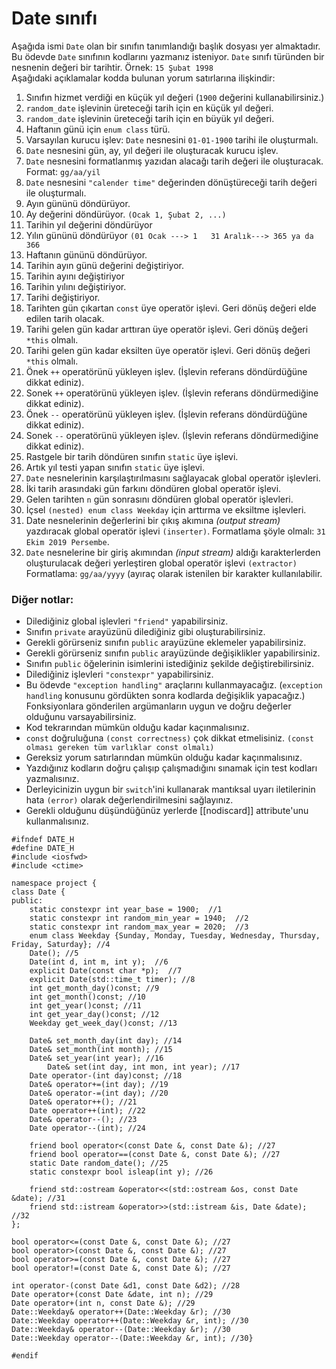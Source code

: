 # Date sınıfı

Aşağıda ismi `Date` olan bir sınıfın tanımlandığı başlık dosyası yer almaktadır. 
Bu ödevde `Date` sınıfının kodlarını yazmanız isteniyor.
`Date` sınıfı türünden bir nesnenin değeri bir tarihtir. Örnek: `15 Şubat 1998` <br>
Aşağıdaki açıklamalar kodda bulunan yorum satırlarına ilişkindir:

1. Sınıfın hizmet verdiği en küçük yıl değeri (`1900` değerini kullanabilirsiniz.)
2. `random_date` işlevinin üreteceği tarih için en küçük yıl değeri.
3. `random_date` işlevinin üreteceği tarih için en büyük yıl değeri.
4.  Haftanın günü için `enum class` türü.
5. Varsayılan kurucu işlev: `Date` nesnesini `01-01-1900` tarihi ile oluşturmalı.
6. `Date` nesnesini gün, ay, yıl değeri ile oluşturacak kurucu işlev.
7. `Date` nesnesini formatlanmış  yazıdan alacağı tarih değeri ile oluşturacak. Format: `gg/aa/yil`
8. `Date` nesnesini `"calender time"` değerinden dönüştüreceği tarih değeri ile oluşturmalı.
9. Ayın gününü döndürüyor.
10. Ay değerini döndürüyor. `(Ocak 1, Şubat 2, ...)`
11. Tarihin yıl değerini döndürüyor
12. Yılın gününü döndürüyor `(01 Ocak ---> 1   31 Aralık---> 365 ya da 366`
13. Haftanın gününü döndürüyor.
14. Tarihin ayın günü değerini değiştiriyor.
15. Tarihin ayını değiştiriyor
16. Tarihin yılını değiştiriyor.
17. Tarihi değiştiriyor.
18. Tarihten gün çıkartan `const` üye operatör işlevi. Geri dönüş değeri elde edilen tarih olacak.
19. Tarihi gelen gün kadar arttıran üye operatör işlevi. Geri dönüş değeri `*this` olmalı.
20. Tarihi gelen gün kadar eksilten üye operatör işlevi. Geri dönüş değeri `*this` olmalı.
21. Önek `++` operatörünü yükleyen işlev. (İşlevin referans döndürdüğüne dikkat ediniz). 
22. Sonek `++` operatörünü yükleyen işlev. (İşlevin referans döndürmediğine dikkat ediniz). 
23. Önek `--` operatörünü yükleyen işlev. (İşlevin referans döndürdüğüne dikkat ediniz). 
24. Sonek `--` operatörünü yükleyen işlev. (İşlevin referans döndürmediğine dikkat ediniz). 
25. Rastgele bir tarih döndüren sınıfın `static` üye işlevi.
26. Artık yıl testi yapan sınıfın `static` üye işlevi.
27. `Date` nesnelerinin karşılaştırılmasını sağlayacak global operatör işlevleri.
28. İki tarih arasındaki gün farkını döndüren global operatör işlevi.
29. Gelen tarihten `n` gün sonrasını döndüren global operatör işlevleri.
30. İçsel `(nested) enum class Weekday` için arttırma ve eksiltme işlevleri.
31. Date nesnelerinin değerlerini bir çıkış akımına _(output stream)_ yazdıracak global operatör işlevi `(inserter)`.
Formatlama şöyle olmalı:  `31 Ekim 2019 Persembe`.
32. `Date` nesnelerine bir giriş akımından _(input stream)_ aldığı karakterlerden oluşturulacak değeri yerleştiren global operatör işlevi `(extractor)`
Formatlama: `gg/aa/yyyy` (ayıraç olarak istenilen bir karakter kullanılabilir.

### Diğer notlar:
* Dilediğiniz global işlevleri `"friend"` yapabilirsiniz.
* Sınıfın `private` arayüzünü dilediğiniz gibi oluşturabilirsiniz.
* Gerekli görürseniz sınıfın `public` arayüzüne eklemeler yapabilirsiniz.
* Gerekli görürseniz sınıfın `public` arayüzünde değişiklikler yapabilirsiniz.
* Sınıfın `public` öğelerinin isimlerini istediğiniz şekilde değiştirebilirsiniz.
* Dilediğiniz işlevleri `"constexpr"` yapabilirsiniz.
* Bu ödevde `"exception handling"` araçlarını kullanmayacağız. (`exception handling` konusunu gördükten sonra kodlarda değişiklik yapacağız.) Fonksiyonlara gönderilen argümanların uygun ve doğru değerler olduğunu varsayabilirsiniz. 
* Kod tekrarından mümkün olduğu kadar kaçınmalısınız.
* `const` doğruluğuna `(const correctness)` çok dikkat etmelisiniz. `(const olması gereken tüm varlıklar const olmalı)`
* Gereksiz yorum satırlarından mümkün olduğu kadar kaçınmalısınız.
* Yazdığınız kodların doğru çalışıp çalışmadığını sınamak için test kodları yazmalısınız.
* Derleyicinizin uygun bir `switch`'ini kullanarak mantıksal uyarı iletilerinin hata `(error)` olarak değerlendirilmesini sağlayınız.
* Gerekli olduğunu düşündüğünüz yerlerde [[nodiscard]] attribute'unu kullanmalısınız.


```
#ifndef DATE_H
#define DATE_H
#include <iosfwd>
#include <ctime>

namespace project {
class Date {
public:
	static constexpr int year_base = 1900;  //1
	static constexpr int random_min_year = 1940;  //2
	static constexpr int random_max_year = 2020;  //3
	enum class Weekday {Sunday, Monday, Tuesday, Wednesday, Thursday, Friday, Saturday}; //4
	Date(); //5 
	Date(int d, int m, int y);  //6
	explicit Date(const char *p);  //7
	explicit Date(std::time_t timer); //8
	int get_month_day()const; //9
	int get_month()const; //10
	int get_year()const; //11
	int get_year_day()const; //12
	Weekday get_week_day()const; //13

	Date& set_month_day(int day); //14
	Date& set_month(int month); //15
	Date& set_year(int year); //16
        Date& set(int day, int mon, int year); //17
	Date operator-(int day)const; //18
	Date& operator+=(int day); //19
	Date& operator-=(int day); //20
	Date& operator++(); //21
	Date operator++(int); //22
	Date& operator--(); //23
	Date operator--(int); //24
	
	friend bool operator<(const Date &, const Date &); //27
	friend bool operator==(const Date &, const Date &); //27
	static Date random_date(); //25
	static constexpr bool isleap(int y); //26
	
	friend std::ostream &operator<<(std::ostream &os, const Date &date); //31
	friend std::istream &operator>>(std::istream &is, Date &date); //32
};

bool operator<=(const Date &, const Date &); //27
bool operator>(const Date &, const Date &); //27
bool operator>=(const Date &, const Date &); //27
bool operator!=(const Date &, const Date &); //27

int operator-(const Date &d1, const Date &d2); //28
Date operator+(const Date &date, int n); //29
Date operator+(int n, const Date &); //29
Date::Weekday& operator++(Date::Weekday &r); //30
Date::Weekday operator++(Date::Weekday &r, int); //30
Date::Weekday& operator--(Date::Weekday &r); //30
Date::Weekday operator--(Date::Weekday &r, int); //30}

#endif
```
